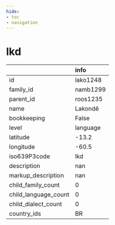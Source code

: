 ```yaml
---
hide:
- toc
- navigation
---
```

# lkd
|                      | info     |
|:---------------------|:---------|
| id                   | lako1248 |
| family_id            | namb1299 |
| parent_id            | roos1235 |
| name                 | Lakondê  |
| bookkeeping          | False    |
| level                | language |
| latitude             | -13.2    |
| longitude            | -60.5    |
| iso639P3code         | lkd      |
| description          | nan      |
| markup_description   | nan      |
| child_family_count   | 0        |
| child_language_count | 0        |
| child_dialect_count  | 0        |
| country_ids          | BR       |